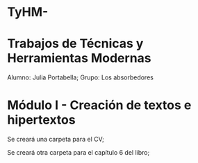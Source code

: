 # TyHM-

# Trabajos de Técnicas y Herramientas Modernas

Alumno: Julia Portabella;
Grupo: Los absorbedores

# Módulo I - Creación de textos e hipertextos 
Se creará una carpeta para el CV;

<a href="https://github.com/juliaportabella/juliaportabella/blob/main/I%20página%20web/CV_Portabella_Julia.pdf">
</a>
  
Se creará otra carpeta para el capítulo 6 del libro;
  
<a href="https://github.com/juliaportabella/juliaportabella/blob/main/I%20página%20web/traduccion%20cap6.pdf">
</a>
